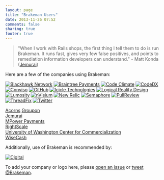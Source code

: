 ```yaml
---
layout: page
title: "Brakeman Users"
date: 2013-11-26 07:52
comments: false
sharing: true
footer: true
---
```


> "When I work with Rails shops, the first thing I tell them to do is run Brakeman. It runs fast, gives very few false positives, and points to remediation information developers can understand." - Matt Konda ([Jemurai](http://jemurai.com/))

Here are a few of the companies using Brakeman:

[![Blackhawk Network](/images/users/blackhawknetwork.png)](http://blackhawknetwork.com/)
[![Braintree Payments](/images/users/braintree.png)](https://www.braintreepayments.com)
[![Code Climate](/images/users/codeclimate.png)](https://codeclimate.com/)
[![CodeDX](/images/users/codedx.png)](http://codedx.com/)
[![Conviso](/images/users/conviso.png)](https://www.conviso.com.br/)
[![GitHub](/images/users/github.png)](https://github.com/)
[![Icicle Technologies](/images/users/icicletech.png)](http://www.icicletech.com)
[![Logical Reality Design](/images/users/lrdesign.png)](http://lrdesign.com)
[![Lumosity](/images/users/lumosity.png)](http://lumosity.com)
[![nVisium](/images/users/nvisium.png)](https://www.nvisium.com/)
[![New Relic](/images/users/newrelic.png)](http://newrelic.com)
[![Semaphore](/images/users/semaphore.png)](https://semaphoreci.com/)
[![PullReview](/images/users/pullreview.png)](https://www.pullreview.com/)
[![ThreadFix](/images/users/threadfix.png)](http://www.threadfix.org/)
[![Twitter](/images/users/twitter.png)](https://twitter.com)

[Acorns](https://www.acorns.com/)
[Groupon](http://groupon.com)<br>
[Jemurai](http://jemurai.com/)<Br>
[MPower Payments](http://www.mpowerpayments.com)<br>
[RightScale](http://www.rightscale.com/)<br>
[University of Washington Center for Commercialization](http://depts.washington.edu/uwc4c)<br>
[WiseCash](https://www.wisecashhq.com/)<br>

Additionally, use of Brakeman is recommended by:

[![Cigital](/images/users/cigital.png)](http://cigital.com)

To add your company or logo here, please [open an issue](https://github.com/presidentbeef/brakeman-site/issues/new?title=Please+list+our+company+%28and+logo%29+as+a+proud+Brakeman+user!) or [tweet @Brakeman](https://twitter.com/intent/tweet?text=%40brakeman+Please+list+our+company%27s+name+%28and+logo%29+as+a+proud+Brakeman+user!).
